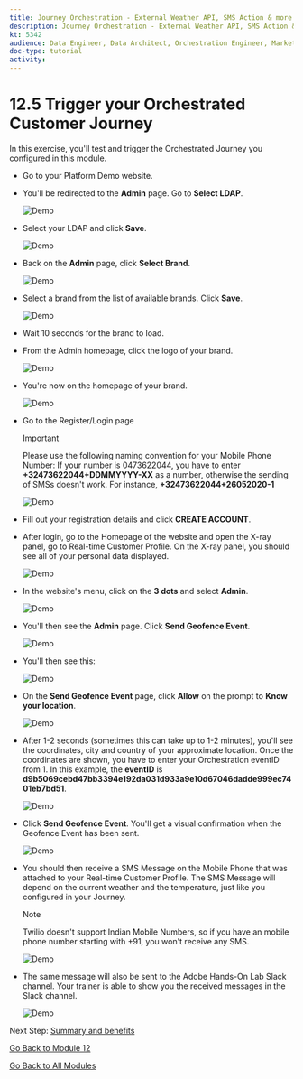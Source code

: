 ```yaml
---
title: Journey Orchestration - External Weather API, SMS Action & more - Trigger your Orchestrated Customer Journey
description: Journey Orchestration - External Weather API, SMS Action & more - Trigger your Orchestrated Customer Journey
kt: 5342
audience: Data Engineer, Data Architect, Orchestration Engineer, Marketer
doc-type: tutorial
activity: 
---
```


# 12.5 Trigger your Orchestrated Customer Journey

In this exercise, you'll test and trigger the Orchestrated Journey you configured in this module.

* Go to your Platform Demo website.

* You'll be redirected to the **Admin** page. Go to **Select LDAP**.

   ![Demo](./images/1.png)

* Select your LDAP and click **Save**.

   ![Demo](./images/1a.png)

* Back on the **Admin** page, click **Select Brand**.

   ![Demo](./images/2.png)

* Select a brand from the list of available brands. Click **Save**.

   ![Demo](./images/3.png)

* Wait 10 seconds for the brand to load.

* From the Admin homepage, click the logo of your brand.

   ![Demo](./images/3a.png)

* You're now on the homepage of your brand.

   ![Demo](./images/lb_home.png)

* Go to the Register/Login page
  
   >[!IMPORTANT]
   >
   > Please use the following naming convention for your Mobile Phone Number:
   > If your number is 0473622044, you have to enter **+32473622044+DDMMYYYY-XX** as a number, otherwise the sending of SMSs doesn't work. For instance, **+32473622044+26052020-1**
  
  ![Demo](./images/lb_register.png)

* Fill out your registration details and click **CREATE ACCOUNT**.

* After login, go to the Homepage of the website and open the X-ray panel, go to Real-time Customer Profile. On the X-ray panel, you should see all of your personal data displayed.

   ![Demo](./images/lb_x_loggedin.png)

* In the website's menu, click on the **3 dots** and select **Admin**.

   ![Demo](./images/gf10.png)

* You'll then see the **Admin** page. Click **Send Geofence Event**.

   ![Demo](./images/gf13.png)

* You'll then see this:

   ![Demo](./images/gf14.png)

* On the **Send Geofence Event** page, click **Allow** on the prompt to **Know your location**.

   ![Demo](./images/gf15.png)

* After 1-2 seconds (sometimes this can take up to 1-2 minutes), you'll see the coordinates, city and country of your approximate location. Once the coordinates are shown, you have to enter your Orchestration eventID from 1. In this example, the **eventID** is **d9b5069cebd47bb3394e192da031d933a9e10d67046dadde999ec7401eb7bd51**.

   ![Demo](./images/gf16.png)

* Click **Send Geofence Event**. You'll get a visual confirmation when the Geofence Event has been sent.

  ![Demo](./images/gf17.png)

* You should then receive a SMS Message on the Mobile Phone that was attached to your Real-time Customer Profile. The SMS Message will depend on the current weather and the temperature, just like you configured in your Journey.

   >[!NOTE]
   >
   >Twilio doesn't support Indian Mobile Numbers, so if you have an mobile phone number starting with +91, you won't receive any SMS. 

  ![Demo](./images/gf19.png)

* The same message will also be sent to the Adobe Hands-On Lab Slack channel. Your trainer is able to show you the received messages in the Slack channel.
  
  ![Demo](./images/gf18.png)

Next Step: [Summary and benefits](./summary.md)

[Go Back to Module 12](journey-orchestration-external-weather-api-sms.md)

[Go Back to All Modules](../../overview.md)
